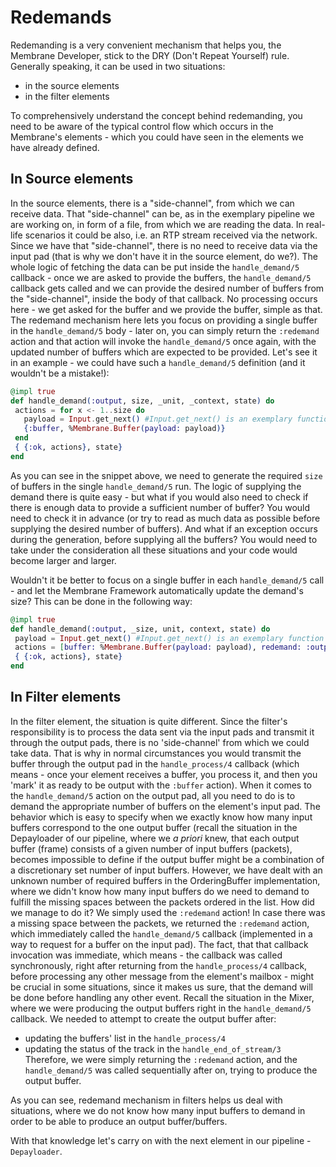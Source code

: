 # Redemands
Redemanding is a very convenient mechanism that helps you, the Membrane Developer, stick to the DRY (Don't Repeat Yourself) rule.
Generally speaking, it can be used in two situations:
+ in the source elements
+ in the filter elements

To comprehensively understand the concept behind redemanding, you need to be aware of the typical control flow which occurs in the Membrane's elements - which you could have seen in the elements we have already defined. 

## In Source elements
In the source elements, there is a "side-channel", from which we can receive data. That "side-channel" can be, as in the exemplary pipeline we are working on, in form of a file, from which we are reading the data. In real-life scenarios it could be also, i.e. an RTP stream received via the network. Since we have that "side-channel", there is no need to receive data via the input pad (that is why we don't have it in the source element, do we?).
The whole logic of fetching the data can be put inside the `handle_demand/5` callback - once we are asked to provide the buffers, the `handle_demand/5` callback gets called and we can provide the desired number of buffers from the "side-channel", inside the body of that callback. No processing occurs here - we get asked for the buffer and we provide the buffer, simple as that.
The redemand mechanism here lets you focus on providing a single buffer in the `handle_demand/5` body - later on, you can simply return the `:redemand` action and that action will invoke the `handle_demand/5` once again, with the updated number of buffers which are expected to be provided. Let's see it in an example - we could have such a `handle_demand/5` definition (and it wouldn't be a mistake!):
```Elixir
@impl true
def handle_demand(:output, size, _unit, _context, state) do
 actions = for x <- 1..size do
   payload = Input.get_next() #Input.get_next() is an exemplary function which could be providing data
   {:buffer, %Membrane.Buffer(payload: payload)}
 end
 { {:ok, actions}, state}
end
```

As you can see in the snippet above, we need to generate the required `size` of buffers in the single `handle_demand/5` run. The logic of supplying the demand there is quite easy - but what if you would also need to check if there is enough data to provide a sufficient number of buffer? You would need to check it in advance (or try to read as much data as possible before supplying the desired number of buffers). And what if an exception occurs during the generation, before supplying all the buffers?
You would need to take under the consideration all these situations and your code would become larger and larger.


Wouldn't it be better to focus on a single buffer in each `handle_demand/5` call - and let the Membrane Framework automatically update the demand's size? This can be done in the following way:
```Elixir
@impl true
def handle_demand(:output, _size, unit, context, state) do
 payload = Input.get_next() #Input.get_next() is an exemplary function which could be providing data
 actions = [buffer: %Membrane.Buffer(payload: payload), redemand: :output]
 { {:ok, actions}, state}
end

```


## In Filter elements
In the filter element, the situation is quite different. 
Since the filter's responsibility is to process the data sent via the input pads and transmit it through the output pads, there is no 'side-channel' from which we could take data. That is why in normal circumstances you would transmit the buffer through the output pad in the `handle_process/4` callback (which means - once your element receives a buffer, you process it, and then you 'mark' it as ready to be output with the `:buffer` action). When it comes to the `handle_demand/5` action on the output pad, all you need to do is to demand the appropriate number of buffers on the element's input pad. The behavior which is easy to specify when we exactly know how many input buffers correspond to the one output buffer (recall the situation in the Depayloader of our pipeline, where we *a priori* knew, that each output buffer (frame) consists of a given number of input buffers (packets), becomes impossible to define if the output buffer might be a combination of a discretionary set number of input buffers. However, we have dealt with an unknown number of required buffers in the OrderingBuffer implementation, where we didn't know how many input buffers do we need to demand to fulfill the missing spaces between the packets ordered in the list. How did we manage to do it?
We simply used the `:redemand` action! In case there was a missing space between the packets, we returned the `:redemand` action, which immediately called the `handle_demand/5` callback (implemented in a way to request for a buffer on the input pad). The fact, that that callback invocation was immediate, which means - the callback was called synchronously, right after returning from the `handle_process/4` callback, before processing any other message from the element's mailbox - might be crucial in some situations, since it makes us sure, that the demand will be done before handling any other event.
Recall the situation in the Mixer, where we were producing the output buffers right in the `handle_demand/5` callback. We needed to attempt to create the output buffer after:
+ updating the buffers' list in the `handle_process/4`
+ updating the status of the track in the `handle_end_of_stream/3`
Therefore, we were simply returning the `:redemand` action, and the `handle_demand/5` was called sequentially after on, trying to produce the output buffer.

As you can see, redemand mechanism in filters helps us deal with situations, where we do not know how many input buffers to demand in order to be able to produce an output buffer/buffers.

With that knowledge let's carry on with the next element in our pipeline - `Depayloader`.